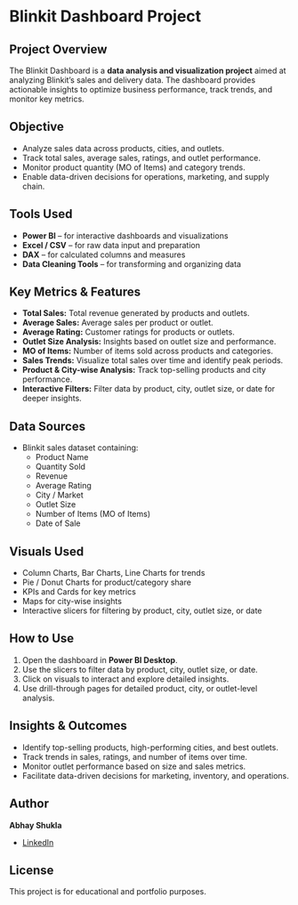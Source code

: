 # Blinkit Dashboard Project

## Project Overview
The Blinkit Dashboard is a **data analysis and visualization project** aimed at analyzing Blinkit’s sales and delivery data. The dashboard provides actionable insights to optimize business performance, track trends, and monitor key metrics.  

## Objective
- Analyze sales data across products, cities, and outlets.  
- Track total sales, average sales, ratings, and outlet performance.  
- Monitor product quantity (MO of Items) and category trends.  
- Enable data-driven decisions for operations, marketing, and supply chain.  

## Tools Used
- **Power BI** – for interactive dashboards and visualizations  
- **Excel / CSV** – for raw data input and preparation  
- **DAX** – for calculated columns and measures  
- **Data Cleaning Tools** – for transforming and organizing data  

## Key Metrics & Features
- **Total Sales:** Total revenue generated by products and outlets.  
- **Average Sales:** Average sales per product or outlet.  
- **Average Rating:** Customer ratings for products or outlets.  
- **Outlet Size Analysis:** Insights based on outlet size and performance.  
- **MO of Items:** Number of items sold across products and categories.  
- **Sales Trends:** Visualize total sales over time and identify peak periods.  
- **Product & City-wise Analysis:** Track top-selling products and city performance.  
- **Interactive Filters:** Filter data by product, city, outlet size, or date for deeper insights.  

## Data Sources
- Blinkit sales dataset containing:  
  - Product Name  
  - Quantity Sold  
  - Revenue  
  - Average Rating  
  - City / Market  
  - Outlet Size  
  - Number of Items (MO of Items)  
  - Date of Sale  

## Visuals Used
- Column Charts, Bar Charts, Line Charts for trends  
- Pie / Donut Charts for product/category share  
- KPIs and Cards for key metrics  
- Maps for city-wise insights  
- Interactive slicers for filtering by product, city, outlet size, or date  

## How to Use
1. Open the dashboard in **Power BI Desktop**.  
2. Use the slicers to filter data by product, city, outlet size, or date.  
3. Click on visuals to interact and explore detailed insights.  
4. Use drill-through pages for detailed product, city, or outlet-level analysis.  

## Insights & Outcomes
- Identify top-selling products, high-performing cities, and best outlets.  
- Track trends in sales, ratings, and number of items over time.  
- Monitor outlet performance based on size and sales metrics.  
- Facilitate data-driven decisions for marketing, inventory, and operations.  

## Author
**Abhay Shukla**  
- [LinkedIn](https://www.linkedin.com/in/abhay-shukla-997269367)  

## License
This project is for educational and portfolio purposes.
